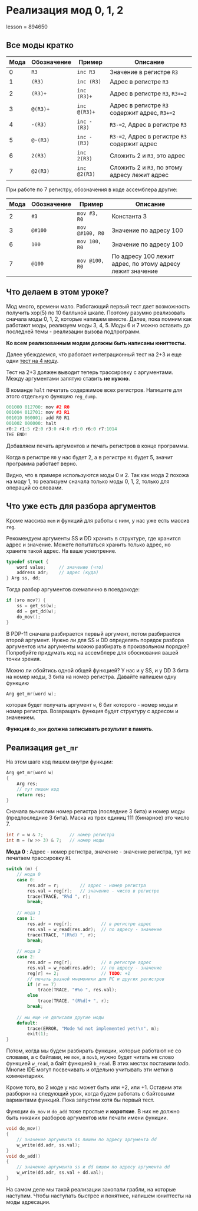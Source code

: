 # Реализация мод 0, 1, 2

lesson = 894650

## Все моды кратко

| Мода | Обозначение | Пример | Описание |
|----|----|-----|----------|
| 0 | `R3` | `inc R3` | Значение в регистре `R3` |
| 1 | `(R3)` | `inc (R3)` | Адрес в регистре `R3` |
| 2 | `(R3)+` | `inc (R3)+` | Адрес в регистре `R3`, `R3+=2` |
| 3 | `@(R3)+` | `inc @(R3)+` | Адрес в регистре `R3` содержит адрес, `R3+=2` |
| 4 | `-(R3)` | `inc -(R3)` | `R3-=2`, Адрес в регистре `R3`  |
| 5 | `@-(R3)` | `inc -(R3)` | `R3-=2`, Адрес в регистре `R3` содержит адрес |
| 6 | `2(R3)` | `inc 2(R3)` | Сложить 2 и `R3`, это адрес |
| 7 | `@2(R3)` | `inc @2(R3)` | Сложить 2 и `R3`, по этому адресу лежит адрес |

При работе по 7 регистру, обозначения в коде ассемблера другие:

| Мода | Обозначение | Пример | Описание |
|----|----|-----|----------|
| 2 | `#3` | `mov #3, R0` | Константа 3 |
| 3 | `@#100` | `mov @#100, R0` | Значение по адресу 100 |
| 6 | `100` | `mov 100, R0` | Значение по адресу 100 |
| 7 | `@100` | `mov @100, R0` | По адресу 100 лежит адрес, по этому адресу лежит значение |

## Что делаем в этом уроке?

Мод много, времени мало. Работающий первый тест дает возможность получить хор(5) по 10 балльной шкале. Поэтому разумно реализовать сначала моды 0, 1, 2, которые напишем вместе. Далее, пока помним как работают моды, реализуем моды 3, 4, 5. Моды 6 и 7 можно оставить до последней темы - реализации вызова подпрограмм.

**Ко всем реализованным модам должны быть написаны юниттесты.**

Далее убеждаемся, что работает интеграционный тест на 2+3 и еще одни [тест на 4 моду](https://stepik.org/lesson/894646/step/6).

Тест на 2+3 должен выводит теперь трассировку с аргументами. Между аргументами запятую ставить **не нужно**.

В команде `halt` печатать содержимое всех регистров. Напишите для этого отдельную функцию `reg_dump`.

```cpp
001000 012700: mov #2 R0
001004 012701: mov #3 R1
001010 060001: add R0 R1
001002 000000: halt
r0:2 r1:5 r2:0 r3:0 r4:0 r5:0 r6:0 r7:1014
THE END!
```
Добавляем печать аргументов и печать регистров в конце программы.

Когда в регистре `R0` у нас будет 2, а в регистре `R1` будет 5, значит программа работает верно.

Видно, что в примере используются моды 0 и 2. Так как мода 2 похожа на моду 1, то реализуем сначала только моды 0, 1, 2, только для операций со словами.

## Что уже есть для разбора аргументов

Кроме массива `mem` и функций для работы с ним, у нас уже есть массив `reg`.

Рекомендуем аргументы SS и DD хранить в структуре, где хранится адрес и значение. Можете попытаться хранить только адрес, но храните такой адрес. На ваше усмотрение.

```cpp
typedef struct {
    word value;     // значение (что)
    address adr;    // адрес (куда)
} Arg ss, dd;
``` 
Тогда разбор аргументов схематично в псевдокоде:
```cpp
if (это mov?) {
    ss = get_ss(w);
    dd = get_dd(w);
    do_mov();
}
```
В PDP-11 сначала разбирается первый аргумент, потом разбирается второй аргумент. Нужно ли для SS и DD определять порядок разбора аргументов или аргументы можно разбирать в произвольном порядке? Попробуйте придумать код на ассемблере для обоснования вашей точки зрения.

Можно ли обойтись одной общей функцией? У нас и у SS, и у DD 3 бита на номер моды, 3 бита на номер регистра. Давайте напишем одну функцию
```cpp
Arg get_mr(word w);
```
которая будет получать аргумент `w`, 6 бит которого - номер моды и номер регистра. Возвращать функция будет структуру с адресом и значением.

**Функция `do_mov` должна записывать результат в память**.

## Реализация `get_mr`

На этом шаге код пишем внутри функции:

```cpp
Arg get_mr(word w)
{
    Arg res;
    // тут пишем код
    return res;
}
```
Сначала вычислим номер регистра (последние 3 бита) и номер моды (предпоследние 3 бита). Маска из трех единиц 111 (бинарное) это число 7.

```cpp
int r = w & 7;          // номер регистра
int m = (w >> 3) & 7;   // номер моды
```
**Мода 0** : Адрес - номер регистра, значение - значение регистра, тут же печатаем трассировку `R1`

```cpp
switch (m) {
    // мода 0
    case 0:
        res.adr = r;        // адрес - номер регистра
        res.val = reg[r];   // значение - число в регистре
        trace(TRACE, "R%d ", r);
        break;
   
    // мода 1
    case 1:
        res.adr = reg[r];           // в регистре адрес
        res.val = w_read(res.adr);  // по адресу - значение
        trace(TRACE, "(R%d) ", r);  
        break;
        
    // мода 2
    case 2:
        res.adr = reg[r];           // в регистре адрес
        res.val = w_read(res.adr);  // по адресу - значение
        reg[r] += 2;                // TODO: +1
        // печать разной мнемоники для PC и других регистров
        if (r == 7)
            trace(TRACE, "#%o ", res.val);
        else
            trace(TRACE, "(R%d)+ ", r);  
        break;
        
    // мы еще не дописали другие моды
    default:
        trace(ERROR, "Mode %d not implemented yet!\n", m);
        exit(1);
}
```
Потом, когда мы будем разбирать функции, которые работают не со словами, а с байтами, не `mov`, а `movb`, нужно будет читать не слово функцией `w_read`, а байт функцией `b_read`. В этих местах поставили *todo*. Многие IDE могут посвечивать и отдельно учитывать эти метки в комментариях.

Кроме того, во 2 моде у нас может быть или +2, или +1. Оставим эти разборки на следующий урок, когда будем работать с байтовыми вариантами функций. Пока запустим хотя бы первый тест.

Функции `do_mov` и `do_add` тоже простые и **короткие**. В них не должно быть никаких разборов аргументов или печати имени функции.

```cpp
void do_mov()
{
    // значение аргумента ss пишем по адресу аргумента dd
    w_write(dd.adr, ss.val);
}
void do_add()
{
    // значение аргумента ss и dd пишем по адресу аргумента dd
    w_write(dd.adr, ss.val + dd.val);
}
```
На самом деле мы такой реализации закопали грабли, на которые наступим. Чтобы наступать быстрее и понятнее, напишем юниттесты на моды адресации.